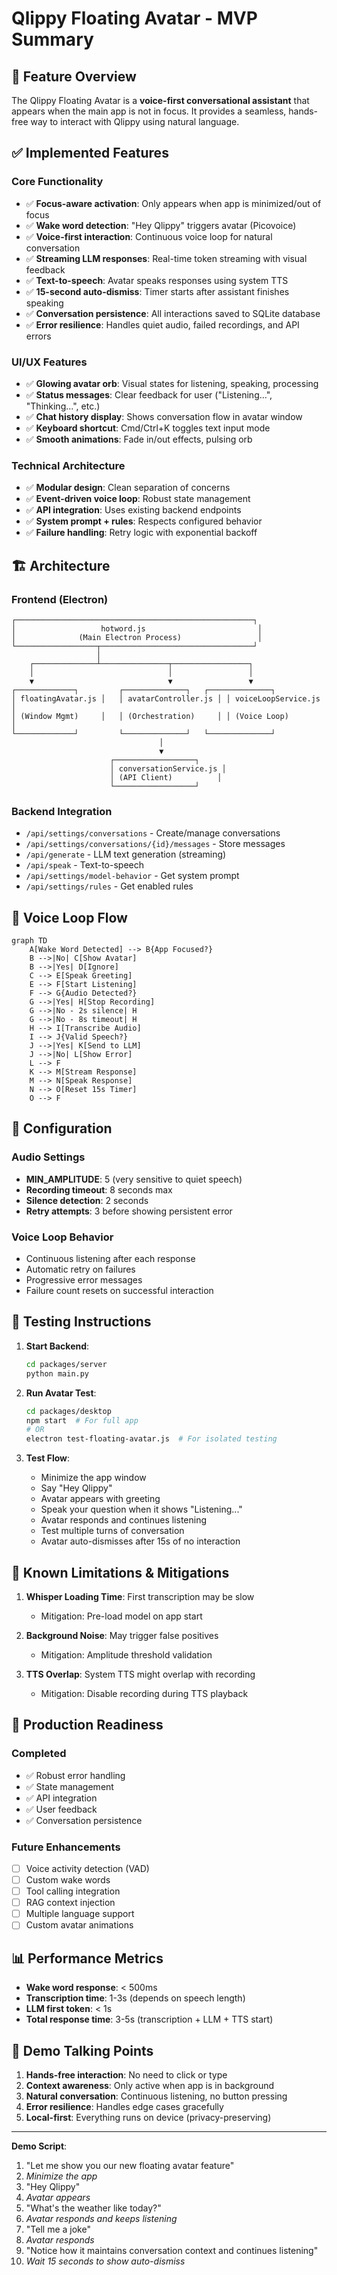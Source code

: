 # Qlippy Floating Avatar - MVP Summary

## 🎯 Feature Overview

The Qlippy Floating Avatar is a **voice-first conversational assistant** that appears when the main app is not in focus. It provides a seamless, hands-free way to interact with Qlippy using natural language.

## ✅ Implemented Features

### Core Functionality
- ✅ **Focus-aware activation**: Only appears when app is minimized/out of focus
- ✅ **Wake word detection**: "Hey Qlippy" triggers avatar (Picovoice)
- ✅ **Voice-first interaction**: Continuous voice loop for natural conversation
- ✅ **Streaming LLM responses**: Real-time token streaming with visual feedback
- ✅ **Text-to-speech**: Avatar speaks responses using system TTS
- ✅ **15-second auto-dismiss**: Timer starts after assistant finishes speaking
- ✅ **Conversation persistence**: All interactions saved to SQLite database
- ✅ **Error resilience**: Handles quiet audio, failed recordings, and API errors

### UI/UX Features
- ✅ **Glowing avatar orb**: Visual states for listening, speaking, processing
- ✅ **Status messages**: Clear feedback for user ("Listening...", "Thinking...", etc.)
- ✅ **Chat history display**: Shows conversation flow in avatar window
- ✅ **Keyboard shortcut**: Cmd/Ctrl+K toggles text input mode
- ✅ **Smooth animations**: Fade in/out effects, pulsing orb

### Technical Architecture
- ✅ **Modular design**: Clean separation of concerns
- ✅ **Event-driven voice loop**: Robust state management
- ✅ **API integration**: Uses existing backend endpoints
- ✅ **System prompt + rules**: Respects configured behavior
- ✅ **Failure handling**: Retry logic with exponential backoff

## 🏗️ Architecture

### Frontend (Electron)
```
┌─────────────────────────────────────────────────────┐
│                   hotword.js                         │
│              (Main Electron Process)                 │
└──────────────────┬──────────────────────────────────┘
                   │
    ┌──────────────┴───────────────┬─────────────────┐
    │                              │                 │
    ▼                              ▼                 ▼
┌─────────────┐         ┌──────────────┐   ┌──────────────┐
│ floatingAvatar.js │   │ avatarController.js │ │ voiceLoopService.js │
│ (Window Mgmt)     │   │ (Orchestration)     │ │ (Voice Loop)        │
└─────────────┘         └──────────────┘   └──────────────┘
                                 │
                                 ▼
                      ┌──────────────────┐
                      │ conversationService.js │
                      │ (API Client)          │
                      └──────────────────┘
```

### Backend Integration
- `/api/settings/conversations` - Create/manage conversations
- `/api/settings/conversations/{id}/messages` - Store messages
- `/api/generate` - LLM text generation (streaming)
- `/api/speak` - Text-to-speech
- `/api/settings/model-behavior` - Get system prompt
- `/api/settings/rules` - Get enabled rules

## 🎤 Voice Loop Flow

```mermaid
graph TD
    A[Wake Word Detected] --> B{App Focused?}
    B -->|No| C[Show Avatar]
    B -->|Yes| D[Ignore]
    C --> E[Speak Greeting]
    E --> F[Start Listening]
    F --> G{Audio Detected?}
    G -->|Yes| H[Stop Recording]
    G -->|No - 2s silence| H
    G -->|No - 8s timeout| H
    H --> I[Transcribe Audio]
    I --> J{Valid Speech?}
    J -->|Yes| K[Send to LLM]
    J -->|No| L[Show Error]
    L --> F
    K --> M[Stream Response]
    M --> N[Speak Response]
    N --> O[Reset 15s Timer]
    O --> F
```

## 🔧 Configuration

### Audio Settings
- **MIN_AMPLITUDE**: 5 (very sensitive to quiet speech)
- **Recording timeout**: 8 seconds max
- **Silence detection**: 2 seconds
- **Retry attempts**: 3 before showing persistent error

### Voice Loop Behavior
- Continuous listening after each response
- Automatic retry on failures
- Progressive error messages
- Failure count resets on successful interaction

## 🧪 Testing Instructions

1. **Start Backend**:
   ```bash
   cd packages/server
   python main.py
   ```

2. **Run Avatar Test**:
   ```bash
   cd packages/desktop
   npm start  # For full app
   # OR
   electron test-floating-avatar.js  # For isolated testing
   ```

3. **Test Flow**:
   - Minimize the app window
   - Say "Hey Qlippy"
   - Avatar appears with greeting
   - Speak your question when it shows "Listening..."
   - Avatar responds and continues listening
   - Test multiple turns of conversation
   - Avatar auto-dismisses after 15s of no interaction

## 🐛 Known Limitations & Mitigations

1. **Whisper Loading Time**: First transcription may be slow
   - Mitigation: Pre-load model on app start

2. **Background Noise**: May trigger false positives
   - Mitigation: Amplitude threshold validation

3. **TTS Overlap**: System TTS might overlap with recording
   - Mitigation: Disable recording during TTS playback

## 🚀 Production Readiness

### Completed
- ✅ Robust error handling
- ✅ State management
- ✅ API integration
- ✅ User feedback
- ✅ Conversation persistence

### Future Enhancements
- [ ] Voice activity detection (VAD)
- [ ] Custom wake words
- [ ] Tool calling integration
- [ ] RAG context injection
- [ ] Multiple language support
- [ ] Custom avatar animations

## 📊 Performance Metrics

- **Wake word response**: < 500ms
- **Transcription time**: 1-3s (depends on speech length)
- **LLM first token**: < 1s
- **Total response time**: 3-5s (transcription + LLM + TTS start)

## 🎉 Demo Talking Points

1. **Hands-free interaction**: No need to click or type
2. **Context awareness**: Only active when app is in background
3. **Natural conversation**: Continuous listening, no button pressing
4. **Error resilience**: Handles edge cases gracefully
5. **Local-first**: Everything runs on device (privacy-preserving)

---

**Demo Script**:
1. "Let me show you our new floating avatar feature"
2. *Minimize the app*
3. "Hey Qlippy" 
4. *Avatar appears*
5. "What's the weather like today?"
6. *Avatar responds and keeps listening*
7. "Tell me a joke"
8. *Avatar responds*
9. "Notice how it maintains conversation context and continues listening"
10. *Wait 15 seconds to show auto-dismiss* 